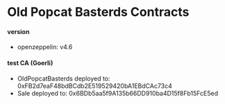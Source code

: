 # Old Popcat Basterds Contracts

#### version
- openzeppelin: v4.6


#### test CA (Goerli)
- OldPopcatBasterds deployed to: 0xFB2d7eaF48bdBCdb2E519529420bA1EBdCAc73c4
- Sale deployed to: 0x6BDb5aa5f9A135b66DD910ba4D15f8Fb15FcE5ed